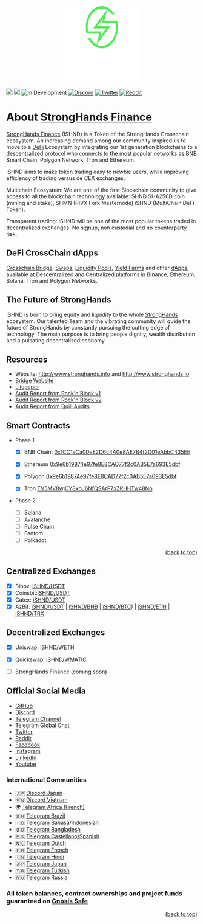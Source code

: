 <div id="top"></div>
<p align="center">
  <img width="200" height="200" src="https://github.com/stronghandsblockchain/Logos/blob/main/ISHND/svg/STRONGHANDS%20-%201.svg">

 ![](https://img.shields.io/badge/Token-Crosschain-informational?style=for-the-badge&logo=F0B90B)
 ![](https://img.shields.io/github/languages/top/stronghandsblockchain/ISHND-NewSource?style=for-the-badge)
 ![In Development](http://img.shields.io/static/v1?label=STATUS&message=IN%20DEVELOPMENT&color=GREEN&style=for-the-badge)
 [![Discord](https://img.shields.io/discord/396700779618107394?style=for-the-badge)](https://discord.gg/WrA8TNXaa5)
 [![Twitter](https://img.shields.io/twitter/follow/shndofficial?style=for-the-badge)](https://twitter.com/shndofficial)
 [![Reddit](https://img.shields.io/reddit/subreddit-subscribers/stronghandsblockchain?style=for-the-badge)](https://www.reddit.com/r/stronghandsblockchain/)



# About [StrongHands Finance](https://coinmarketcap.com/currencies/stronghands-finance/markets/) 
  
[StrongHands Finance](https://coinmarketcap.com/currencies/stronghands-finance/markets/) (ISHND) is a Token of the StrongHands Crosschain ecosystem. An increasing demand among our community inspired us to move to a [DeFi](https://academy.binance.com/en/glossary/defi) Ecosystem by integrating our 1st generation blockchains to a descentralized protocol who connects to the most popular networks as BNB Smart Chain, Polygon Network, Tron and Ethereum.

iSHND aims to make token trading easy to newbie users, while improving efficiency of trading versus de CEX exchanges.

Multichain Ecosystem: We are one of the first Blockchain community to give access to all the blockchain technology available: SHND SHA256D coin (mining and stake), SHMN (PIVX Fork Masternode) iSHND (MultiChain DeFi Token).

Transparent trading: iSHND will be one of the most popular tokens traded in decentralized exchanges. No signup, non custodial and no counterparty risk.

## DeFi CrossChain dApps

[Crosschain Bridge](https://pontem.network/posts/understanding-cross-chain-bridges), [Swaps](https://academy.binance.com/en/articles/atomic-swaps-explained), [Liquidity Pools](https://www.gemini.com/cryptopedia/what-is-a-liquidity-pool-crypto-market-liquidity), [Yield Farms](https://academy.binance.com/en/articles/what-is-yield-farming-in-decentralized-finance-defi) and other [dApps](https://cointelegraph.com/defi-101/what-are-dapps-everything-there-is-to-know-about-decentralized-applications), available at Descentralized and Centralized platforms in Binance, Ethereum, Solana, Tron and Polygon Networks.

## The Future of StrongHands

iSHND is born to bring equity and liquidity to the whole [StrongHands](http://www.stronghands.io) ecosystem. Our talented Team and the vibrating community will guide the future of StrongHands by constantly pursuing the cutting edge of technology. The main purpose is to bring people dignity, wealth distribution and a pulsating decentralized economy.
  

  ## Resources

  * Website: http://www.stronghands.info and http://www.stronghands.io
  * [Bridge Website](https://bridge.stronghands.io/)
  * [Litepaper](https://github.com/stronghandsblockchain/iSHND-NewSource/blob/main/Litepaper.pdf)
  * [Audit Report from Rock'n'Block v1](https://github.com/Rock-n-Block/AUDIT/blob/main/ISHND)
  * [Audit Report from Rock'n'Block v2](https://github.com/stronghandsblockchain/iSHND-NewSource/blob/main/iSHND_Audit_Report.pdf)
  * [Audit Report from Quill Audits](https://github.com/stronghandsblockchain/iSHND-NewSource/blob/main/Stronghands%20Smart%20Contract%20Audit%20Report%20-%20QuillAudits.pdf)
  
  
## Smart Contracts
  
* Phase 1
  
    - [x] BNB Chain:  [0x1CC1aCa0DaE2D6c4A0e8AE7B4f2D01eAbbC435EE](https://bscscan.com/token/0x1CC1aCa0DaE2D6c4A0e8AE7B4f2D01eAbbC435EE)
    - [x] Ethereum [0x9e6b19874e97fe8E8CAD77f2c0AB5E7a693E5dbf](https://etherscan.io/token/0x9e6b19874e97fe8E8CAD77f2c0AB5E7a693E5dbf)
    - [x] Polygon [0x9e6b19874e97fe8E8CAD77f2c0AB5E7a693E5dbf](https://polygonscan.com/token/0x9e6b19874e97fe8E8CAD77f2c0AB5E7a693E5dbf)
    - [x] Tron [TV5MV8wjCY8xbJ6NfQSArP7xZRHHTw48No](https://tronscan.org/#/contract/TV5MV8wjCY8xbJ6NfQSArP7xZRHHTw48No)
  
  
  
 * Phase 2
  
    - [ ] Solana
    - [ ] Avalanche
    - [ ] Pulse Chain
    - [ ] Fantom
    - [ ] Polkadot
  
<p align="right">(<a href="#top">back to top</a>)</p>  
  
## Centralized Exchanges
  
  - [x] Bibox: [iSHND/USDT](https://www.bibox.com/zh/exchange/basic/ISHND_USDT)
  - [x] Coinsbit:[iSHND/USDT](https://coinsbit.io/pt/trade/iSHND_USDT)
  - [x] Catex: [iSHND/USDT](https://www.catex.io/trading/ISHND/USDT) 
  - [x] AzBit: [iSHND/USDT](https://azbit.com/exchange/ISHND_USDT) | [iSHND/BNB](https://azbit.com/exchange/ISHND_BNB) | [iSHND/BTC](https://azbit.com/exchange/ISHND_BTC)) | [iSHND/ETH](https://azbit.com/exchange/ISHND_ETH) | [iSHND/TRX](https://azbit.com/exchange/ISHND_TRX)

## Decentralized Exchanges

  - [x] Uniswap: [ISHND/WETH](https://www.dextools.io/app/ether/pair-explorer/0xc6fbd718d5378a809d3bedef4449bdee553941ef)
  - [x] Quickswap: [ISHND/WMATIC](https://info.quickswap.exchange/#/pair/0x9845d6bd5602c301c8d0be3f0a258c7331e65681)
  - [ ] StrongHands Finance (coming soon)
  
  
## Official Social Media
  
  * [GitHub](https://github.com/stronghandsblockchain)
  * [Discord](https://discord.com/invite/WrA8TNXaa5)
  * [Telegram Channel](https://t.me/stronghandsofficial)
  * [Telegram Global Chat](https://t.me/StrongHands)
  * [Twitter](https://twitter.com/shndofficial)
  * [Reddit](https://www.reddit.com/r/stronghandsblockchain/)
  * [Facebook](https://www.facebook.com/shndchain)
  * [Instagram](https://www.instagram.com/stronghandsblockchain/)
  * [LinkedIn](https://www.linkedin.com/company/stronghands-blockchain/)
  * [Youtube](https://www.youtube.com/channel/UCazb7de4MDBFaWvnoCPvN-Q)
  
  
  ### International Communities
  
  * 🇯🇵 [Discord Japan](https://discord.gg/566pKM6)
  * 🇻🇳 [Discord Vietnam](https://discord.gg/UTBB8CHxbK)
  * 🌍 [Telegram Africa (French)](https://t.me/StrongHandsAfrica)
  * 🇧🇷 [Telegram Brazil](https://t.me/StrongHandsBrasil)
  * 🇮🇩 [Telegram Bahasa/Indonesian](https://t.me/StrongHandsIndonesia)
  * 🇧🇩 [Telegram Bangladesh](https://t.me/StrongHandsBangladesh)
  * 🇪🇸 [Telegram Castellano/Spanish](https://t.me/StrongHandsCastellano)
  * 🇳🇱 [Telegram Dutch](https://t.me/StrongHandsDutch)
  * 🇫🇷 [Telegram French](https://t.me/StrongHandsFrance)
  * 🇮🇳 [Telegram Hindi](https://t.me/StrongHandsHindi)
  * 🇯🇵 [Telegram Japan](https://t.me/StrongHands_Japan)
  * 🇹🇷 [Telegram Turkish](https://t.me/StrongHandsTurkey)
  * 🇷🇺 [Telegram Russia](https://t.me/StrongHandsRussia)


  ### All token balances, contract ownerships and project funds guaranteed on [Gnosis Safe](https://gnosis-safe.io/app/) 
  
  <p align="right">(<a href="#top">back to top</a>)</p>  
  

